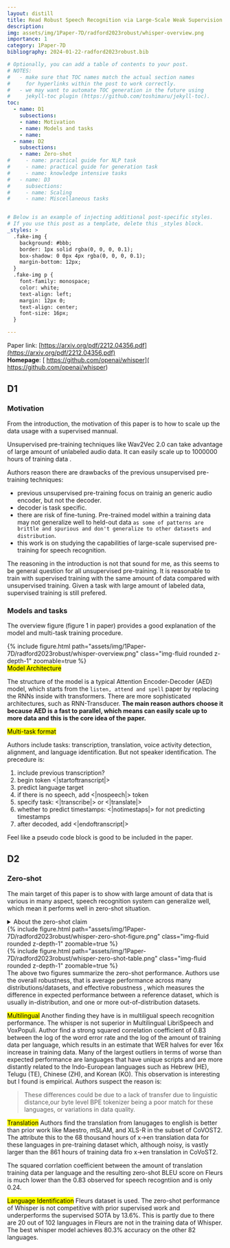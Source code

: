 ```yaml
---
layout: distill
title: Read Robust Speech Recognition via Large-Scale Weak Supervision
description: 
img: assets/img/1Paper-7D/radford2023robust/whisper-overview.png
importance: 1
category: 1Paper-7D
bibliography: 2024-01-22-radford2023robust.bib

# Optionally, you can add a table of contents to your post.
# NOTES:
#   - make sure that TOC names match the actual section names
#     for hyperlinks within the post to work correctly.
#   - we may want to automate TOC generation in the future using
#     jekyll-toc plugin (https://github.com/toshimaru/jekyll-toc).
toc:
  - name: D1
    subsections:
    - name: Motivation
    - name: Models and tasks
    - name: 
  - name: D2
    subsections:
    - name: Zero-shot
#     - name: practical guide for NLP task
#     - name: practical guide for generation task
#     - name: knowledge intensive tasks
#   - name: D3
#     subsections:
#     - name: Scaling
#     - name: Miscellaneous tasks


# Below is an example of injecting additional post-specific styles.
# If you use this post as a template, delete this _styles block.
_styles: >
  .fake-img {
    background: #bbb;
    border: 1px solid rgba(0, 0, 0, 0.1);
    box-shadow: 0 0px 4px rgba(0, 0, 0, 0.1);
    margin-bottom: 12px;
  }
  .fake-img p {
    font-family: monospace;
    color: white;
    text-align: left;
    margin: 12px 0;
    text-align: center;
    font-size: 16px;
  }

---
```


<!-- #  -->
Paper link: [https://arxiv.org/pdf/2212.04356.pdf](https://arxiv.org/pdf/2212.04356.pdf)<br>
**Homepage**: [ https://github.com/openai/whisper]( https://github.com/openai/whisper) <br>


<!-- ## TL;DR -->

## D1

### Motivation
From the introduction, the motivation of this paper is to how to scale up the data usage with a supervised mannual. 

Unsupervised pre-training techniques like Wav2Vec 2.0 <d-cite key="baevski2020wav2vec"></d-cite> can take advantage of large amount of unlabeled audio data. It can easily scale up to 1000000 hours of training data <d-cite key="zhang2022bigssl"></d-cite>.

Authors reason there are drawbacks of the previous unsupervised pre-training techniques:
- previous unsupervised pre-training focus on trainig an generic audio encoder, but not the decoder.
- decoder is task specific.
- there are risk of fine-tuning. Pre-trained model within a training data may not generalize well to held-out data `as some of patterns are brittle and spurious and don't generalize to other datasets and distribution`.
- this work is on studying the capabilities of large-scale supervised pre-training for speech recognition.

The reasoning in the introduction is not that sound for me, as this seems to be general question for all unsupervised pre-training. It is reasonable to train with supervised training with the same amount of data compared with unsupervised training. Given a task with large amount of labeled data, supervised training is still prefered.

### Models and tasks
The overview figure (figure 1 in paper) provides a good explanation of the model and multi-task training procedure.
<div class="col-sm mt-3 mt-md-0">
    {% include figure.html path="assets/img/1Paper-7D/radford2023robust/whisper-overview.png" class="img-fluid rounded z-depth-1" zoomable=true %}
</div>
<mark>Model Architecture</mark>

The structure of the model is a typical Attention Encoder-Decoder (AED) model, which starts from the `listen, attend and spell` paper <d-cite key="chan2016listen"></d-cite> by replacing the RNNs inside with transformers. There are more sophisticated architectures, such as RNN-Transducer. **The main reason authors choose it because AED is a fast to parallel, which means can easily scale up to more data and this is the core idea of the paper.**

<mark>Multi-task format</mark>

Authors include tasks: transcription, translation, voice activity detection, alignment, and language identification. But not speaker identification. 
The precedure is: 
1. include previous transcription?
2. begin token <&#124;startoftranscript&#124;>
3. predict language target
4. if there is no speech, add <&#124;nospeech&#124;> token
5. specify task: <&#124;transcribe&#124;> or <&#124;translate&#124;>
6. whether to predict timestamps: <&#124;notimestaps&#124;> for not predicting timestamps
7. after decoded, add <&#124;endoftranscript&#124;>

Feel like a pseudo code block is good to be included in the paper.

## D2

### Zero-shot
The main target of this paper is to show with large amount of data that is various in many aspect, speech recognition system can generalize well, which mean it performs well in zero-shot situation. 
<details>
<summary>About the zero-shot claim</summary>
I still find the zero-shot setting is not really 'zero-shot'. This zero-shot is some what strange for me. The 'zero-shot' here is more about a specific dataset for testing is not included in the training. But this does not mean there is not overlap between the distribution of the specific dataset with training dataset.
</details>
<div class="col-sm mt-3 mt-md-0">
    {% include figure.html path="assets/img/1Paper-7D/radford2023robust/whisper-zero-shot-figure.png" class="img-fluid rounded z-depth-1" zoomable=true %}
</div>
<div class="col-sm mt-3 mt-md-0">
    {% include figure.html path="assets/img/1Paper-7D/radford2023robust/whisper-zero-shot-table.png" class="img-fluid rounded z-depth-1" zoomable=true %}
</div>
The above two figures summarize the zero-shot performance. Authors use the overall robustness, that is average performance across many distributions/datasets, and effective robustness <d-cite key="taori2020measuring"></d-cite>, which measures the difference in expected performance between a reference dataset, which is usually in-distribution, and one or more out-of-distribution datasets.

<mark>Multilingual</mark>
Another finding they have is in multiligual speech recognition performance. The whisper is not superior in Multilingual LibriSpeech and VoxPopuli. Author find a strong squared correlation coefficient of 0.83 between the log of the word error rate and the log of the amount of training data per language, which results in an estimate that WER halves for ever 16x increase in training data. Many of the largest outliers in terms of worse than expected performance are languages that have unique scripts and are more distantly related to the Indo-European languages such as Hebrew (HE), Telugu (TE), Chinese (ZH), and Korean (KO). This observation is interesting but I found is empirical. Authors suspect the reason is:
> These differences could be due to a lack of transfer due to linguistic distance,our byte level BPE tokenizer being a poor match for these languages, or variations in data quality.

<mark>Translation</mark>
Authors find the translation from lanugages to english is better than prior work like Maestro, mSLAM, and XLS-R in the subset of CoVOST2. The attribute this to the 68 thousand hours of x->en translation data for these languages in pre-training dataset which, although noisy, is vastly larger than the 861 hours of training data fro x->en translation in CoVoST2.

The squared corrlation coefficient between the amount of translation training data per language and the resulting zero-shot BLEU score on Fleurs is much lower than the 0.83 observed for speech recogntiion and is only 0.24.

<mark>Language Identification</mark>
Fleurs dataset is used. The zero-shot performance of Whisper is not competitive with prior supervised work and underperforms the supervised SOTA by 13.6%. This is partly due to there are 20 out of 102 languages in Fleurs are not in the training data of Whisper. The best whisper model achieves 80.3% accuracy on the other 82 languages.

